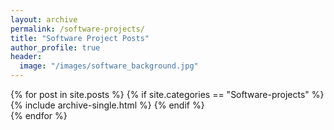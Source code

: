 ```yaml
---
layout: archive
permalink: /software-projects/
title: "Software Project Posts"
author_profile: true
header:
  image: "/images/software_background.jpg"
---
```

{% for post in site.posts %}
  {% if site.categories == "Software-projects"  %}
    {% include archive-single.html %}
  {% endif %}  
{% endfor %}
